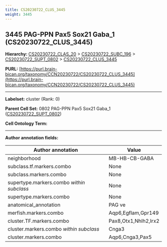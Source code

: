 ```yaml
---
title: CS20230722_CLUS_3445
weight: 3445
---
```

## 3445 PAG-PPN Pax5 Sox21 Gaba_1 (CS20230722_CLUS_3445)
<b>Hierarchy: </b>
[CS20230722_CLAS_20](../CS20230722_CLAS_20) >
[CS20230722_SUBC_196](../CS20230722_SUBC_196) >
[CS20230722_SUPT_0802](../CS20230722_SUPT_0802) >
[CS20230722_CLUS_3445](../CS20230722_CLUS_3445)

**PURL:** [https://purl.brain-bican.org/taxonomy/CCN20230722/CS20230722_CLUS_3445](https://purl.brain-bican.org/taxonomy/CCN20230722/CS20230722_CLUS_3445)

---


**Labelset:** cluster (Rank: 0)

**Parent Cell Set:** 0802 PAG-PPN Pax5 Sox21 Gaba_1 ([CS20230722_SUPT_0802](../CS20230722_SUPT_0802))



**Cell Ontology Term:** 

[MARKER GENES.]: #


---

[TRANSFERRED ANNOTATIONS.]: #


[AUTHOR ANNOTATION FIELDS.]: #


**Author annotation fields:**

| Author annotation | Value |
|-------------------|-------|
|neighborhood|MB-HB-CB-GABA|
|subclass.tf.markers.combo|None|
|subclass.markers.combo|None|
|supertype.markers.combo _within subclass_|None|
|supertype.markers.combo|None|
|anatomical_annotation|PAG ve|
|merfish.markers.combo|Aqp6,Egflam,Gpr149|
|cluster.TF.markers.combo|Pax8,Otx1,Nhlh2,Irx2|
|cluster.markers.combo _within subclass_|Cnga3|
|cluster.markers.combo|Aqp6,Cnga3,Pax5|
